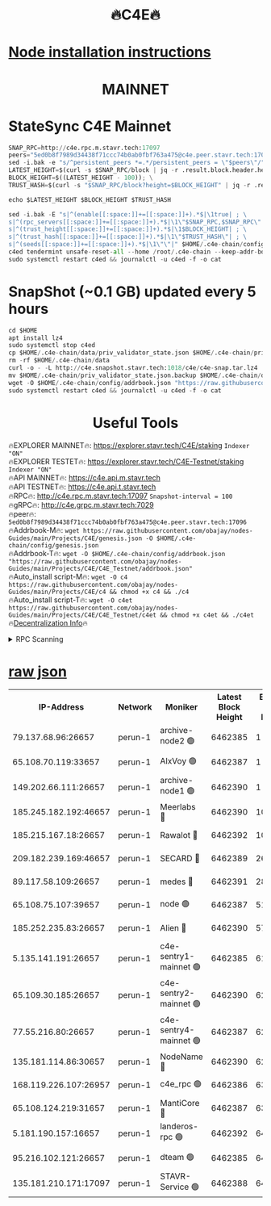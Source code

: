 <h1 align="center"> 🔥C4E🔥</h1>

[Node installation instructions](https://github.com/obajay/nodes-Guides/tree/main/Projects/C4E)
=

<h1 align="center"> MAINNET</h1>

# StateSync C4E Mainnet
```python
SNAP_RPC=http://c4e.rpc.m.stavr.tech:17097
peers="5ed0b8f7989d34438f71ccc74b0ab0fbf763a475@c4e.peer.stavr.tech:17096"
sed -i.bak -e "s/^persistent_peers *=.*/persistent_peers = \"$peers\"/" $HOME/.c4e-chain/config/config.toml
LATEST_HEIGHT=$(curl -s $SNAP_RPC/block | jq -r .result.block.header.height); \
BLOCK_HEIGHT=$((LATEST_HEIGHT - 100)); \
TRUST_HASH=$(curl -s "$SNAP_RPC/block?height=$BLOCK_HEIGHT" | jq -r .result.block_id.hash)

echo $LATEST_HEIGHT $BLOCK_HEIGHT $TRUST_HASH

sed -i.bak -E "s|^(enable[[:space:]]+=[[:space:]]+).*$|\1true| ; \
s|^(rpc_servers[[:space:]]+=[[:space:]]+).*$|\1\"$SNAP_RPC,$SNAP_RPC\"| ; \
s|^(trust_height[[:space:]]+=[[:space:]]+).*$|\1$BLOCK_HEIGHT| ; \
s|^(trust_hash[[:space:]]+=[[:space:]]+).*$|\1\"$TRUST_HASH\"| ; \
s|^(seeds[[:space:]]+=[[:space:]]+).*$|\1\"\"|" $HOME/.c4e-chain/config/config.toml
c4ed tendermint unsafe-reset-all --home /root/.c4e-chain --keep-addr-book
sudo systemctl restart c4ed && journalctl -u c4ed -f -o cat
```
# SnapShot (~0.1 GB) updated every 5 hours
```python
cd $HOME
apt install lz4
sudo systemctl stop c4ed
cp $HOME/.c4e-chain/data/priv_validator_state.json $HOME/.c4e-chain/priv_validator_state.json.backup
rm -rf $HOME/.c4e-chain/data
curl -o - -L http://c4e.snapshot.stavr.tech:1018/c4e/c4e-snap.tar.lz4 | lz4 -c -d - | tar -x -C $HOME/.c4e-chain --strip-components 2
mv $HOME/.c4e-chain/priv_validator_state.json.backup $HOME/.c4e-chain/data/priv_validator_state.json
wget -O $HOME/.c4e-chain/config/addrbook.json "https://raw.githubusercontent.com/obajay/nodes-Guides/main/Projects/C4E/addrbook.json"
sudo systemctl restart c4ed && journalctl -u c4ed -f -o cat
```
 <h1 align="center"> Useful Tools</h1>

🔥EXPLORER MAINNET🔥:  https://explorer.stavr.tech/C4E/staking            `Indexer "ON"` \
🔥EXPLORER TESTET🔥:   https://explorer.stavr.tech/C4E-Testnet/staking     `Indexer "ON"` \
🔥API MAINNET🔥:       https://c4e.api.m.stavr.tech \
🔥API TESTNET🔥:       https://c4e.api.t.stavr.tech \
🔥RPC🔥:               http://c4e.rpc.m.stavr.tech:17097                  `Snapshot-interval = 100` \
🔥gRPC🔥:              http://c4e.grpc.m.stavr.tech:7029 \
🔥peer🔥:              `5ed0b8f7989d34438f71ccc74b0ab0fbf763a475@c4e.peer.stavr.tech:17096` \
🔥Addrbook-M🔥:    ```wget https://raw.githubusercontent.com/obajay/nodes-Guides/main/Projects/C4E/genesis.json -O $HOME/.c4e-chain/config/genesis.json``` \
🔥Addrbook-T🔥:    ```wget -O $HOME/.c4e-chain/config/addrbook.json "https://raw.githubusercontent.com/obajay/nodes-Guides/main/Projects/C4E/C4E_Testnet/addrbook.json"``` \
🔥Auto_install script-M🔥: ```wget -O c4 https://raw.githubusercontent.com/obajay/nodes-Guides/main/Projects/C4E/c4 && chmod +x c4 && ./c4``` \
🔥Auto_install script-T🔥: ```wget -O c4et https://raw.githubusercontent.com/obajay/nodes-Guides/main/Projects/C4E/C4E_Testnet/c4et && chmod +x c4et && ./c4et``` \
🔥[Decentralization Info](https://github.com/obajay/StateSync-snapshots/tree/main/Projects/C4E/Decentralization)🔥




<details>
<summary>RPC Scanning</summary>

<h2 align="center"> We scan nodes in real time every 4 hours. And we provide the final result of RPC endpoints.
We cannot influence the operation of these nodes in any way. </h2>


```python
If Voting Power is higher than 0 --> then the Node is a validator of the network and may be subject to attack and be a potential threat to the chain.
```
```python
We marked such validators with a red symbol
```

</details>

[raw json](https://rpc-check.c4e.stavr.tech/c4e/rpc-c4e-result.json)
=



<table><tr><th>IP-Address</th><th>Network</th><th>Moniker</th><th>Latest Block Height</th><th>Earliest Block Height</th><th>Catching Up</th><th>Tx Index</th><th>Voting Power</th><th>Scan Time</th></tr><tr><td>79.137.68.96:26657</td><td>perun-1</td><td>archive-node2 🟢</td><td>6462385</td><td>1</td><td>False</td><td>on</td><td>0</td><td>2023-12-27T00:03:58.929710899UTC</td></tr><tr><td>65.108.70.119:33657</td><td>perun-1</td><td>AlxVoy 🟢</td><td>6462387</td><td>1</td><td>False</td><td>on</td><td>0</td><td>2023-12-27T00:04:12.621397385UTC</td></tr><tr><td>149.202.66.111:26657</td><td>perun-1</td><td>archive-node1 🟢</td><td>6462390</td><td>1</td><td>False</td><td>on</td><td>0</td><td>2023-12-27T00:04:28.167186102UTC</td></tr><tr><td>185.245.182.192:46657</td><td>perun-1</td><td>Meerlabs 🔴</td><td>6462390</td><td>1051501</td><td>False</td><td>on</td><td>493550</td><td>2023-12-27T00:04:31.792947019UTC</td></tr><tr><td>185.215.167.18:26657</td><td>perun-1</td><td>Rawalot 🔴</td><td>6462392</td><td>1090501</td><td>False</td><td>on</td><td>579034</td><td>2023-12-27T00:04:43.185710003UTC</td></tr><tr><td>209.182.239.169:46657</td><td>perun-1</td><td>SECARD 🔴</td><td>6462389</td><td>2616101</td><td>False</td><td>off</td><td>675729</td><td>2023-12-27T00:04:25.845590709UTC</td></tr><tr><td>89.117.58.109:26657</td><td>perun-1</td><td>medes 🔴</td><td>6462391</td><td>2826001</td><td>False</td><td>off</td><td>471345</td><td>2023-12-27T00:04:38.288781499UTC</td></tr><tr><td>65.108.75.107:39657</td><td>perun-1</td><td>node 🟢</td><td>6462387</td><td>5198801</td><td>False</td><td>on</td><td>0</td><td>2023-12-27T00:04:14.969758906UTC</td></tr><tr><td>185.252.235.83:26657</td><td>perun-1</td><td>Alien 🔴</td><td>6462390</td><td>5736001</td><td>False</td><td>on</td><td>380508</td><td>2023-12-27T00:04:28.888104920UTC</td></tr><tr><td>5.135.141.191:26657</td><td>perun-1</td><td>c4e-sentry1-mainnet 🟢</td><td>6462385</td><td>6198001</td><td>False</td><td>on</td><td>0</td><td>2023-12-27T00:03:58.274251006UTC</td></tr><tr><td>65.109.30.185:26657</td><td>perun-1</td><td>c4e-sentry2-mainnet 🟢</td><td>6462390</td><td>6238301</td><td>False</td><td>on</td><td>0</td><td>2023-12-27T00:04:31.418510285UTC</td></tr><tr><td>77.55.216.80:26657</td><td>perun-1</td><td>c4e-sentry4-mainnet 🟢</td><td>6462387</td><td>6241001</td><td>False</td><td>on</td><td>0</td><td>2023-12-27T00:04:12.248673162UTC</td></tr><tr><td>135.181.114.86:30657</td><td>perun-1</td><td>NodeName 🔴</td><td>6462390</td><td>6284301</td><td>False</td><td>off</td><td>333717</td><td>2023-12-27T00:04:28.501717034UTC</td></tr><tr><td>168.119.226.107:26957</td><td>perun-1</td><td>c4e_rpc 🟢</td><td>6462386</td><td>6362386</td><td>False</td><td>on</td><td>0</td><td>2023-12-27T00:04:05.344776330UTC</td></tr><tr><td>65.108.124.219:31657</td><td>perun-1</td><td>MantiCore 🔴</td><td>6462387</td><td>6362387</td><td>False</td><td>off</td><td>837779</td><td>2023-12-27T00:04:11.865618986UTC</td></tr><tr><td>5.181.190.157:16657</td><td>perun-1</td><td>landeros-rpc 🟢</td><td>6462392</td><td>6450001</td><td>False</td><td>on</td><td>0</td><td>2023-12-27T00:04:42.859929504UTC</td></tr><tr><td>95.216.102.121:26657</td><td>perun-1</td><td>dteam 🟢</td><td>6462385</td><td>6454001</td><td>False</td><td>on</td><td>0</td><td>2023-12-27T00:03:58.598784957UTC</td></tr><tr><td>135.181.210.171:17097</td><td>perun-1</td><td>STAVR-Service 🟢</td><td>6462388</td><td>6461001</td><td>False</td><td>on</td><td>0</td><td>2023-12-27T00:04:17.321504119UTC</td></tr></table>
